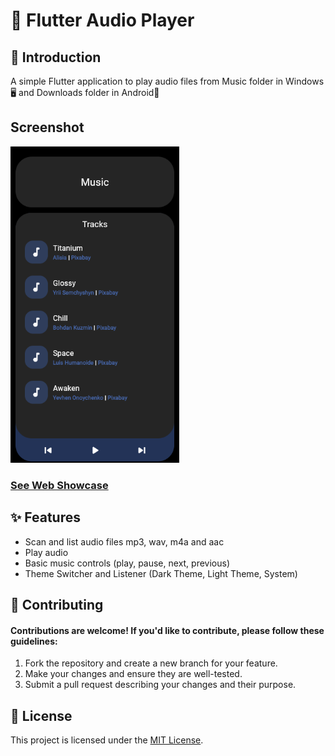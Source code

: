 # 🎵 Flutter Audio Player

## 🌟 Introduction

A simple Flutter application to play audio files from Music folder in Windows 🖥️ and Downloads folder in Android📱

## Screenshot

[<img src="assets/Screenshots/dark.png" width="270" alt="App Ui in Dark Theme" />](https://tonygnk.github.io/flutter-audio-player/)

### [See Web Showcase](https://tonygnk.github.io/flutter-audio-player/)

## ✨ Features

-   Scan and list audio files mp3, wav, m4a and aac
-   Play audio
-   Basic music controls (play, pause, next, previous)
-   Theme Switcher and Listener (Dark Theme, Light Theme, System)

## 🤝 Contributing

#### Contributions are welcome! If you'd like to contribute, please follow these guidelines:

1. Fork the repository and create a new branch for your feature.
2. Make your changes and ensure they are well-tested.
3. Submit a pull request describing your changes and their purpose.

## 📄 License

This project is licensed under the [MIT License](LICENSE).
